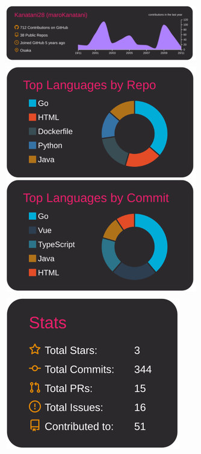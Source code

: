 [![](https://raw.githubusercontent.com/Kanatani28/Kanatani28/main/profile-summary-card-output/monokai/0-profile-details.svg)](https://github.com/vn7n24fzkq/github-profile-summary-cards)


[![](https://raw.githubusercontent.com/Kanatani28/Kanatani28/main/profile-summary-card-output/monokai/1-repos-per-language.svg)](https://github.com/vn7n24fzkq/github-profile-summary-cards)
[![](https://raw.githubusercontent.com/Kanatani28/Kanatani28/main/profile-summary-card-output/monokai/2-most-commit-language.svg)](https://github.com/vn7n24fzkq/github-profile-summary-cards)

[![](https://raw.githubusercontent.com/Kanatani28/Kanatani28/main/profile-summary-card-output/monokai/3-stats.svg)](https://github.com/vn7n24fzkq/github-profile-summary-cards)
